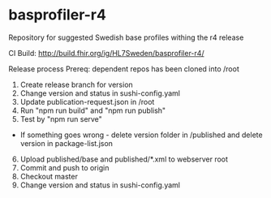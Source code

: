 # basprofiler-r4
Repository for suggested Swedish base profiles withing the r4 release

CI Build: http://build.fhir.org/ig/HL7Sweden/basprofiler-r4/


Release process
Prereq: dependent repos has been cloned into /root

1. Create release branch for version
2. Change version and status in sushi-config.yaml
3. Update publication-request.json in /root
4. Run "npm run build" and "npm run publish"
5. Test by "npm run serve"
- If something goes wrong - delete version folder in /published and delete version in package-list.json
6. Upload published/base and published/*.xml to webserver root
7. Commit and push to origin
8. Checkout master
9. Change version and status in sushi-config.yaml
